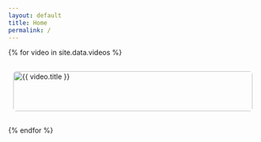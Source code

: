 ```yaml
---
layout: default
title: Home
permalink: /
---
```



<div style="display: grid; grid-template-columns: repeat(auto-fit, minmax(300px, 1fr)); gap: 20px;">
  {% for video in site.data.videos %}
    <div style="overflow: hidden; padding: 10px;">
      <a href="{{ video.url }}" video-id="{{ video.id }}" video-hash="{{ video.hash }}" video-title="{{ video.title }}" video-text="{{ video.description }}" lightbox="iframe">
        <img src="{{ video.thumbnail }}" alt="{{ video.title }}" style="width:100%; border-radius: 6px;">
        <h3>{{ video.title }}</h3>
      </a>
    </div>
  {% endfor %}
</div>
